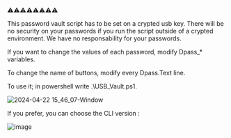 ⚠⚠⚠⚠⚠⚠⚠⚠

This password vault script has to be set on a crypted usb key.
There will be no security on your passwords if you run the script outside of a crypted environment.
We have no responsability for your passwords.

If you want to change the values of each password, modify Dpass_* variables.

To change the name of buttons, modify every Dpass.Text line.

To use it; in powershell write .\USB_Vault.ps1.

![2024-04-22 15_46_07-Window](https://github.com/Cerberos4238/USB_Vault/assets/105981834/cafa8180-b9ac-43a7-89c5-224e846e6ba4)

If you prefer, you can choose the CLI version :

![image](https://github.com/Cerberos4238/USB_Vault/assets/105981834/b4ef25fe-5958-443c-ad6c-8b06240bef6e)
